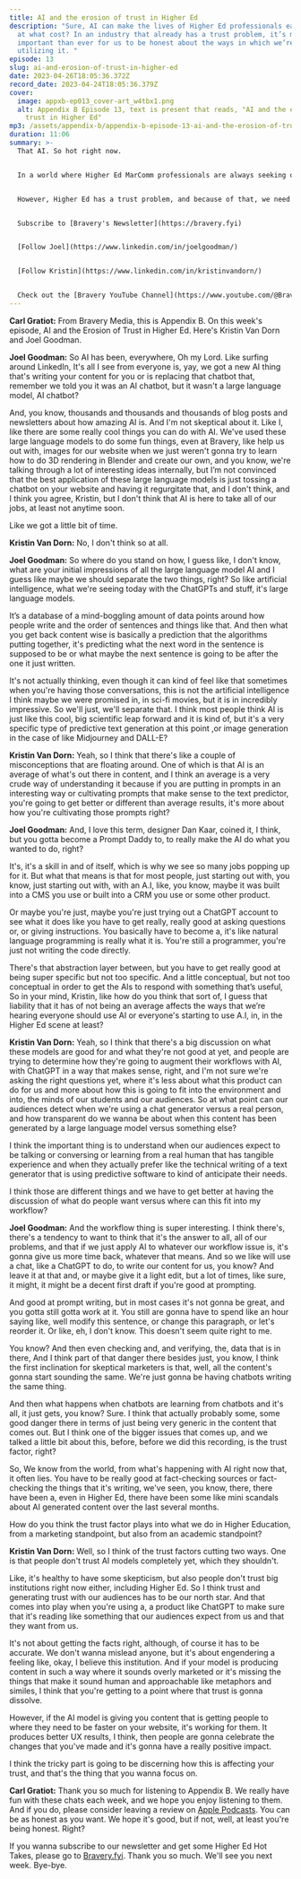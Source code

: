 ```yaml
---
title: AI and the erosion of trust in Higher Ed
description: "Sure, AI can make the lives of Higher Ed professionals easier, but
  at what cost? In an industry that already has a trust problem, it’s more
  important than ever for us to be honest about the ways in which we’re
  utilizing it. "
episode: 13
slug: ai-and-erosion-of-trust-in-higher-ed
date: 2023-04-26T18:05:36.372Z
record_date: 2023-04-24T18:05:36.379Z
cover:
  image: appxb-ep013_cover-art_w4tbx1.png
  alt: Appendix B Episode 13, text is present that reads, "AI and the erosion of
    trust in Higher Ed"
mp3: /assets/appendix-b/appendix-b-episode-13-ai-and-the-erosion-of-trust-in-higher-ed.mp3
duration: 11:06
summary: >-
  That AI. So hot right now. 


  In a world where Higher Ed MarComm professionals are always seeking out more efficient workflows, large language models like ChatGPT have been touted as the modern marketer’s “ultimate weapon.”


  However, Higher Ed has a trust problem, and because of that, we need to transparent with our audiences about when and where we’re using AI. Especially in situations where they expect to interact with actual humans.


  Subscribe to [Bravery's Newsletter](https://bravery.fyi)


  [Follow Joel](https://www.linkedin.com/in/joelgoodman/)


  [Follow Kristin](https://www.linkedin.com/in/kristinvandorn/)


  Check out the [Bravery YouTube Channel](https://www.youtube.com/@BraveryMedia)
---
```

**Carl Gratiot:** From Bravery Media, this is Appendix B. On this week's episode, AI and the Erosion of Trust in Higher Ed. Here's Kristin Van Dorn and Joel Goodman.

**Joel Goodman:** So AI has been, everywhere, Oh my Lord. Like surfing around LinkedIn, It's all I see from everyone is, yay, we got a new AI thing that's writing your content for you or is replacing that chatbot that, remember we told you it was an AI chatbot, but it wasn't a large language model, AI chatbot?

And, you know, thousands and thousands and thousands of blog posts and newsletters about how amazing AI is. And I'm not skeptical about it. Like I, like there are some really cool things you can do with AI. We've used these large language models to do some fun things, even at Bravery, like help us out with, images for our website when we just weren't gonna try to learn how to do 3D rendering in Blender and create our own, and you know, we're talking through a lot of interesting ideas internally, but I’m not convinced that the best application of these large language models is just tossing a chatbot on your website and having it regurgitate that, and I don't think, and I think you agree, Kristin, but I don't think that AI is here to take all of our jobs, at least not anytime soon.

Like we got a little bit of time. 

**Kristin Van Dorn:** No, I don't think so at all. 

**Joel Goodman:** So where do you stand on how, I guess like, I don't know, what are your initial impressions of all the large language model AI and I guess like maybe we should separate the two things, right? So like artificial intelligence, what we're seeing today with the ChatGPTs and stuff, it's large language models.

It’s a database of a mind-boggling amount of data points around how people write and the order of sentences and things like that. And then what you get back content wise is basically a prediction that the algorithms putting together, it's predicting what the next word in the sentence is supposed to be or what maybe the next sentence is going to be after the one it just written.

It's not actually thinking, even though it can kind of feel like that sometimes when you're having those conversations, this is not the artificial intelligence I think maybe we were promised in, in sci-fi movies, but it is in incredibly impressive. So we'll just, we'll separate that. I think most people think AI is just like this cool, big scientific leap forward and it is kind of, but it's a very specific type of predictive text generation at this point ,or image generation in the case of like Midjourney and DALL-E?

**Kristin Van Dorn:** Yeah, so I think that there's like a couple of misconceptions that are floating around. One of which is that AI is an average of what's out there in content, and I think an average is a very crude way of understanding it because if you are putting in prompts in an interesting way or cultivating prompts that make sense to the text predictor, you're going to get better or different than average results, it's more about how you're cultivating those prompts right?

**Joel Goodman:** And, I love this term, designer Dan Kaar, coined it, I think, but you gotta become a Prompt Daddy to, to really make the AI do what you wanted to do, right?

It's, it's a skill in and of itself, which is why we see so many jobs popping up for it. But what that means is that for most people, just starting out with, you know, just starting out with, with an A.I, like, you know, maybe it was built into a CMS you use or built into a CRM you use or some other product.

Or maybe you're just, maybe you're just trying out a ChatGPT account to see what it does like you have to get really, really good at asking questions or, or giving instructions. You basically have to become a, it's like natural language programming is really what it is. You're still a programmer, you're just not writing the code directly.

There's that abstraction layer between, but you have to get really good at being super specific but not too specific. And a little conceptual, but not too conceptual in order to get the AIs to respond with something that’s useful, So in your mind, Kristin, like how do you think that sort of, I guess that liability that it has of not being an average affects the ways that we’re hearing everyone should use AI or everyone's starting to use A.I, in, in the Higher Ed scene at least?

**Kristin Van Dorn:** Yeah, so I think that there's a big discussion on what these models are good for and what they're not good at yet, and people are trying to determine how they're going to augment their workflows with AI, with ChatGPT in a way that makes sense, right, and I'm not sure we're asking the right questions yet, where it's less about what this product can do for us and more about how this is going to fit into the environment and into, the minds of our students and our audiences. So at what point can our audiences detect when we're using a chat generator versus a real person, and how transparent do we wanna be about when this content has been generated by a large language model versus something else? 

I think the important thing is to understand when our audiences expect to be talking or conversing or learning from a real human that has tangible experience and when they actually prefer like the technical writing of a text generator that is using predictive software to kind of anticipate their needs.

I think those are different things and we have to get better at having the discussion of what do people want versus where can this fit into my workflow?

**Joel Goodman:** And the workflow thing is super interesting. I think there's, there's a tendency to want to think that it's the answer to all, all of our problems, and that if we just apply AI to whatever our workflow issue is, it's gonna give us more time back, whatever that means. And so we like will use a chat, like a ChatGPT to do, to write our content for us, you know? And leave it at that and, or maybe give it a light edit, but a lot of times, like sure, it might, it might be a decent first draft if you're good at prompting.

And good at prompt writing, but in most cases it's not gonna be great, and you gotta still gotta work at it. You still are gonna have to spend like an hour saying like, well modify this sentence, or change this paragraph, or let's reorder it. Or like, eh, I don't know. This doesn't seem quite right to me.

You know? And then even checking and, and verifying, the, data that is in there, And I think part of that danger there besides just, you know, I think the first inclination for skeptical marketers is that, well, all the content's gonna start sounding the same. We're just gonna be having chatbots writing the same thing.

And then what happens when chatbots are learning from chatbots and it's all, it just gets, you know? Sure. I think that actually probably some, some good danger there in terms of just being very generic in the content that comes out. But I think one of the bigger issues that comes up, and we talked a little bit about this, before, before we did this recording, is the trust factor, right?

So, We know from the world, from what's happening with AI right now that, it often lies. You have to be really good at fact-checking sources or fact-checking the things that it's writing, we've seen, you know, there, there have been a, even in Higher Ed, there have been some like mini scandals about AI generated content over the last several months.

How do you think the trust factor plays into what we do in Higher Education, from a marketing standpoint, but also from an academic standpoint?

**Kristin Van Dorn:** Well, so I think of the trust factors cutting two ways. One is that people don't trust AI models completely yet, which they shouldn't.

Like, it's healthy to have some skepticism, but also people don't trust big institutions right now either, including Higher Ed. So I think trust and generating trust with our audiences has to be our north star. And that comes into play when you're using a, a product like ChatGPT to make sure that it's reading like something that our audiences expect from us and that they want from us. 

It's not about getting the facts right, although, of course it has to be accurate. We don't wanna mislead anyone, but it's about engendering a feeling like, okay, I believe this institution. And if your model is producing content in such a way where it sounds overly marketed or it's missing the things that make it sound human and approachable like metaphors and similes, I think that you're getting to a point where that trust is gonna dissolve. 

However, if the AI model is giving you content that is getting people to where they need to be faster on your website, it's working for them. It produces better UX results, I think, then people are gonna celebrate the changes that you've made and it's gonna have a really positive impact.

I think the tricky part is going to be discerning how this is affecting your trust, and that's the thing that you wanna focus on.

**Carl Gratiot:** Thank you so much for listening to Appendix B. We really have fun with these chats each week, and we hope you enjoy listening to them. And if you do, please consider leaving a review on [Apple Podcasts](https://podcasts.apple.com/us/podcast/appendix-b/id1672064420). You can be as honest as you want. We hope it's good, but if not, well, at least you're being honest. Right?

If you wanna subscribe to our newsletter and get some Higher Ed Hot Takes, please go to [Bravery.fyi](https://bravery.fyi/). Thank you so much. We'll see you next week. Bye-bye.
